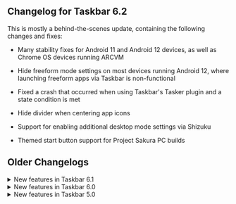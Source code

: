 <!-- Don't forget to bump the latestChangelogVersion inside MainActivity -->

## Changelog for Taskbar 6.2

This is mostly a behind-the-scenes update, containing the following changes and fixes:

* Many stability fixes for Android 11 and Android 12 devices, as well as Chrome OS devices running ARCVM

* Hide freeform mode settings on most devices running Android 12, where launching freeform apps via Taskbar is non-functional

* Fixed a crash that occurred when using Taskbar's Tasker plugin and a state condition is met

* Hide divider when centering app icons

* Support for enabling additional desktop mode settings via Shizuku

* Themed start button support for Project Sakura PC builds

## Older Changelogs

<details>
<summary>New features in Taskbar 6.1</summary>

### Desktop mode fixes for Android 11

Taskbar's [desktop mode feature](https://www.xda-developers.com/taskbar-samsung-dex-desktop-mode-android-10/) now works much better under Android 11.  Several bugs were fixed in order to make desktop mode a usable experience on Android 11 devices.

There are a couple things to keep in mind, however, when using desktop mode on Android 11:

* The option to hide the navbar has been removed.  This is due to Google's [removal of overscan support](https://www.xda-developers.com/google-confirms-overscan-gone-android-11-crippling-third-party-gesture-apps/) from the Android framework, and unfortunately, nothing can be done about this at the moment.

* Due to changes in how window insets are handled on Android 11, you may experience visual glitches or incorrect placement of Taskbar's UI elements when interacting with text fields while using desktop mode.  To mitigate this, you can temporarily set Taskbar as your input method, which will suppress the on-screen keyboard (IME) for the duration of your desktop mode session.

### Minor visual improvements

When the system tray is enabled, space is no longer taken up for icons that are not currently showing, allowing more space for your recent apps.  Also, the option to center recent app icons now takes into account your device's entire screen width, instead of the width of the recent apps area itself.

On lower resolution devices, the start menu dimensions and font size have been tweaked to make the start menu easier to use.

### Miscellaneous

As usual, bugs have been fixed and top crashes have been dealt with.  Also, German and Chinese translations have been updated, and a Spanish translation has now been added.  Thank you very much to all who have contributed!

</details>

<details>
<summary>New features in Taskbar 6.0</summary>

### Android 10 Desktop Mode support

###### _XDA-Developers article: [Taskbar 6.0 enables a Samsung DeX-like desktop mode experience on some Android 10+ devices](https://www.xda-developers.com/taskbar-samsung-dex-desktop-mode-android-10/)_

Taskbar now has support for Android 10's built-in desktop mode functionality.  You can connect your compatible Android 10+ device to an external display and run apps in resizable windows, with Taskbar's interface running on your external display and your existing launcher still running on your phone.

Desktop mode requires a USB-to-HDMI adapter (or a lapdock), and a compatible device that supports video output.  Additionally, certain settings require granting a special permission via adb.

To get started, open up the Taskbar app and click "Desktop mode".  Then, just tick the checkbox and the app will guide you through the setup process.  For more information, click the (?) icon in the upper-right hand corner of the screen.

### Favorite app shortcuts

You can now launch your favorite apps in a floating window directly from your quick settings drawer (or a home screen shortcut), without needing to keep Taskbar running in the background.  This feature is available on Android 9+ devices.  To get started, simply add one of the new "Launch app" tiles to your quick settings drawer.

The first time you tap the "Launch app" tile, you'll be asked to select an app, choose if you want to launch the app in freeform window mode, and fine-tune the generated icon.  You'll then have a tile in your quick settings drawer with the app's icon and name, ready for you to launch at any time.

You can also choose to put these shortcuts directly on your home screen via the "Launch app" item under Taskbar in your launcher's widgets drawer.

### Backup and restore

Taskbar now allows you to backup and restore your app settings, allowing you to transfer settings more easily between devices, or to keep a copy of your Taskbar settings for archival purposes.  Look for the new "Manage app data" section under "Advanced features" to use the backup and restore functionality.

### System theme support

On Android 9+ devices, Taskbar now respects the system theme setting, automatically switching between light and dark mode along with the rest of the system.  For Android 10 and higher, the "Dark theme" system setting is followed; on Android 9, the "Night mode" developer option is used instead.

### Improved support for Android 11, Android TV, and Chrome OS

Taskbar is now able to launch apps in freeform mode on the Android 11 Developer Preview.

On Android TV 9+ devices like the Nvidia Shield, Taskbar will now guide you to the Android TV settings app for enabling crucial settings like displaying over other apps and usage access.  (Note that Taskbar still needs to be sideloaded on Android TV devices)

Certain app settings that weren't supported on Android TV or Chrome OS were removed on those devices.  The "Replace home screen" feature has also been improved for Chrome OS (though it still can't actually replace your home screen on those devices)

### New and updated translations

A Polish translation has been added, along with updated Chinese and German translations.  Huge thanks to everyone that has contributed to translating the app!

### Miscellaneous features and improvements

A new setting has been added to display a notification count in the status icon area (system tray).  There is also a new option to hide app labels on the start menu and desktop.  Apps that launch in a phone-sized freeform window will now launch in landscape if requested by the app's manifest.

Finally, many bug fixes and under-the-hood improvements have been made, keeping Taskbar well maintained for the future!

</details>

<details>
<summary>New features in Taskbar 5.0</summary>

### Desktop icons

Taskbar now allows you to place icons on your desktop when set as your home screen!

Simply long-press the wallpaper on your home screen to get started.  Select "Add icon to desktop" from the context menu, then select an app from the list to add it to your desktop.

Long-pressing the desktop and selecting "Move icons" will allow you to rearrange your icons.  Press the checkmark button in the lower-right hand corner to lock the desktop back into place.  You can also select "Sort icons by name" to auto-arrange your icons for you.

* PLEASE NOTE: If freeform mode is enabled, desktop icons will only be available if your device is running Android 10 or later.  This is due to technical limitations in how Google has implemented freeform mode on earlier Android versions.

### Status icons & clock on the recent apps tray

Taskbar now includes a status area and clock on the recent apps tray!  Now you can quickly check your battery, network status, and the time and date, all on the corner of your screen.

You can enable this option by going to the "Recent apps" section of Taskbar's settings, and enabling the "Expand area with whitespace" and "Show status icons and clock" options.

Note that this area will not display while Taskbar is in the vertical orientation.

### Custom start button image

You can now customize the start button image beyond the previous "App drawer" and "Taskbar logo" options.  Want to display the Windows logo on your start button instead?  No problem!

Change your start button image by going to the "Appearance" section of Taskbar's settings, and setting the "Start button image" option to "Custom".  The system file picker will appear; just select the image you want to use and you're set!

### Larger start menu on tablets

When the start menu layout is set to "Grid", Taskbar's start menu will now expand to fill either three, four, or five columns, depending on the size of your device's screen, taking better advantage of screen real-estate and helping you locate the apps you want to launch faster.

### New transitions when launching apps

Taskbar will now scale apps onto the screen from their icons as it launches them, for some visual pizazz!

### Better default options

On a fresh Taskbar install, a few of the default settings have now changed.  For example, Taskbar now ships out-of-the-box with a more contrasty color scheme, as well as a faster refresh rate for the recent apps tray.

#### Plus, lots of bug fixes and miscellaneous improvements!
</details>
